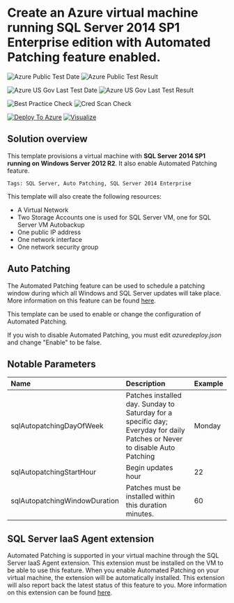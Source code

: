 # Create an Azure virtual machine running SQL Server 2014 SP1 Enterprise edition with Automated Patching feature enabled.

![Azure Public Test Date](https://azurequickstartsservice.blob.core.windows.net/badges/201-vm-sql-full-autopatching/PublicLastTestDate.svg)
![Azure Public Test Result](https://azurequickstartsservice.blob.core.windows.net/badges/201-vm-sql-full-autopatching/PublicDeployment.svg)

![Azure US Gov Last Test Date](https://azurequickstartsservice.blob.core.windows.net/badges/201-vm-sql-full-autopatching/FairfaxLastTestDate.svg)
![Azure US Gov Last Test Result](https://azurequickstartsservice.blob.core.windows.net/badges/201-vm-sql-full-autopatching/FairfaxDeployment.svg)

![Best Practice Check](https://azurequickstartsservice.blob.core.windows.net/badges/201-vm-sql-full-autopatching/BestPracticeResult.svg)
![Cred Scan Check](https://azurequickstartsservice.blob.core.windows.net/badges/201-vm-sql-full-autopatching/CredScanResult.svg)

[![Deploy To Azure](https://raw.githubusercontent.com/fathym-it/azure-quickstart-templates/master/1-CONTRIBUTION-GUIDE/images/deploytoazure.svg?sanitize=true)](https://portal.azure.com/#create/Microsoft.Template/uri/https%3A%2F%2Fraw.githubusercontent.com%2Ffathym-it%2Fazure-quickstart-templates%2Fmaster%2F201-vm-sql-full-autopatching%2Fazuredeploy.json)  [![Visualize](https://raw.githubusercontent.com/fathym-it/azure-quickstart-templates/master/1-CONTRIBUTION-GUIDE/images/visualizebutton.svg?sanitize=true)](http://armviz.io/#/?load=https%3A%2F%2Fraw.githubusercontent.com%2Ffathym-it%2Fazure-quickstart-templates%2Fmaster%2F201-vm-sql-full-autopatching%2Fazuredeploy.json)
  

  

## Solution overview

This template provisions a virtual machine with **SQL Server 2014 SP1 running on Windows Server 2012 R2**. It also enable Automated Patching feature.

`Tags: SQL Server, Auto Patching, SQL Server 2014 Enterprise`

This template will also create the following resources:

+	A Virtual Network
+	Two Storage Accounts one is used for SQL Server VM, one for SQL Server VM Autobackup
+ 	One public IP address
+	One network interface
+	One network security group

## Auto Patching

The Automated Patching feature can be used to schedule a patching window during which all Windows and SQL Server updates will take place. More information on this feature can be found [here](https://azure.microsoft.com/en-us/documentation/articles/virtual-machines-windows-sql-automated-patching/).

This template can be used to enable or change the configuration of Automated Patching.

If you wish to disable Automated Patching, you must edit *azuredeploy.json* and change "Enable" to be false.

## Notable Parameters

|Name|Description|Example|
|:---|:---------------------|:---------------|
|sqlAutopatchingDayOfWeek|Patches installed day. Sunday to Saturday for a specific day; Everyday for daily Patches or Never to disable Auto Patching|Monday|
|sqlAutopatchingStartHour|Begin updates hour|22|
|sqlAutopatchingWindowDuration|Patches must be installed within this duration minutes.|60|

## SQL Server IaaS Agent extension

Automated Patching is supported in your virtual machine through the SQL Server IaaS Agent extension. This extension must be installed on the VM to be able to use this feature. When you enable Automated Patching on your virtual machine, the extension will be automatically installed. This extension will also report back the latest status of this feature to you. More information on this extension can be found [here](https://azure.microsoft.com/en-us/documentation/articles/virtual-machines-windows-sql-server-agent-extension/).


